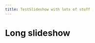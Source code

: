 ```yaml
---
title: TestSlideshow with lots of stuff
---
```

<!-- <AssetLoader /> -->
# Long slideshow

<Slideshow :importedData="[{'fieldData':['0','0','0','0','0','0','0','0','0','0','0','0','0','0','0','0','0','0','0','0','0','0','0','0','0','0','0','0','0','0','0','0','0','0','0','0','0','0','0','0','0','0','0','0','0','0','0','0','0','0','0','0','0','0','0','0','0','0','0','0','0','0','0','0','0','0','0','0','0','0','0','0','0','0','0','0','0','0'],'fieldOriginal':['0','0','0','0','0','0','0','0','0','0','0','0','0','0','0','0','0','0','0','0','0','0','0','0','0','0','0','0','0','0','0','0','0','0','0','0','0','0','0','0','0','0','0','0','0','0','0','0','0','0','0','0','0','0','0','0','0','0','0','0','0','0','0','0','0','0','0','0','0','0','0','0','0','0','0','0','0','0'],'shadowData':['0','0','0','0','0','0','0','0','0','0','0','0','0','0','0','0','0','0','0','0','0','0','0','0','0','0','0','0','0','0','0','0','0','0','0','0','B','P','0','0','R','0','P','G','0','R','R','0','P','P','R','G','R','0','B','R','P','R','P','0','B','G','P','R','P','0','G','R','R','P','R','0','G','R','P','R','B','0'],'cursorData':'000000000000000000000000000000000000000000000000000000000000000000000000000000','arrowData':'000000000000000000000000000000000000000000000000000000000000000000000000000000','autoDrop':true,'puyoPair':'GG','advanceNext':true,'slideText':'...!'},{'fieldData':['0','0','0','0','0','0','0','0','0','0','0','0','0','0','0','0','0','0','0','0','0','0','0','0','0','0','0','0','0','0','0','0','0','0','0','0','0','0','0','0','0','0','0','0','0','0','0','0','0','0','0','0','0','0','0','0','0','0','0','0','0','0','0','0','0','0','G','0','0','0','0','0','G','0','0','0','0','0'],'fieldOriginal':['0','0','0','0','0','0','0','0','0','0','0','0','0','0','0','0','0','0','0','0','0','0','0','0','0','0','0','0','0','0','0','0','0','0','0','0','0','0','0','0','0','0','0','0','0','0','0','0','0','0','0','0','0','0','0','0','0','0','0','0','0','0','0','0','0','0','G','0','0','0','0','0','G','0','0','0','0','0'],'shadowData':['0','0','0','0','0','0','0','0','0','0','0','0','0','0','0','0','0','0','0','0','0','0','0','0','0','0','0','0','0','0','0','0','0','0','0','0','B','P','0','0','R','0','P','G','0','R','R','0','P','P','R','G','R','0','B','R','P','R','P','0','B','G','P','R','P','0','G','R','R','P','R','0','G','R','P','R','B','0'],'cursorData':'000000000000000000000000000000000000000000000000000000000000000000000000000000','arrowData':'000000000000000000000000000000000000000000000000000000000000000000000000000000','autoDrop':true,'puyoPair':'RP','advanceNext':true,'slideText':'...!'},{'fieldData':['0','0','0','0','0','0','0','0','0','0','0','0','0','0','0','0','0','0','0','0','0','0','0','0','0','0','0','0','0','0','0','0','0','0','0','0','0','0','0','0','0','0','0','0','0','0','0','0','0','0','0','0','0','0','0','0','0','0','0','0','0','0','0','0','0','0','G','0','0','0','0','0','G','R','P','0','0','0'],'fieldOriginal':['0','0','0','0','0','0','0','0','0','0','0','0','0','0','0','0','0','0','0','0','0','0','0','0','0','0','0','0','0','0','0','0','0','0','0','0','0','0','0','0','0','0','0','0','0','0','0','0','0','0','0','0','0','0','0','0','0','0','0','0','0','0','0','0','0','0','G','0','0','0','0','0','G','R','P','0','0','0'],'shadowData':['0','0','0','0','0','0','0','0','0','0','0','0','0','0','0','0','0','0','0','0','0','0','0','0','0','0','0','0','0','0','0','0','0','0','0','0','B','P','0','0','R','0','P','G','0','R','R','0','P','P','R','G','R','0','B','R','P','R','P','0','B','G','P','R','P','0','G','R','R','P','R','0','G','R','P','R','B','0'],'cursorData':'000000000000000000000000000000000000000000000000000000000000000000000000000000','arrowData':'000000000000000000000000000000000000000000000000000000000000000000000000000000','autoDrop':true,'puyoPair':'RR','advanceNext':true,'slideText':'...!'},{'fieldData':['0','0','0','0','0','0','0','0','0','0','0','0','0','0','0','0','0','0','0','0','0','0','0','0','0','0','0','0','0','0','0','0','0','0','0','0','0','0','0','0','0','0','0','0','0','0','0','0','0','0','0','0','0','0','0','0','0','0','0','0','0','0','0','0','0','0','G','R','R','0','0','0','G','R','P','0','0','0'],'fieldOriginal':['0','0','0','0','0','0','0','0','0','0','0','0','0','0','0','0','0','0','0','0','0','0','0','0','0','0','0','0','0','0','0','0','0','0','0','0','0','0','0','0','0','0','0','0','0','0','0','0','0','0','0','0','0','0','0','0','0','0','0','0','0','0','0','0','0','0','G','R','R','0','0','0','G','R','P','0','0','0'],'shadowData':['0','0','0','0','0','0','0','0','0','0','0','0','0','0','0','0','0','0','0','0','0','0','0','0','0','0','0','0','0','0','0','0','0','0','0','0','B','P','0','0','R','0','P','G','0','R','R','0','P','P','R','G','R','0','B','R','P','R','P','0','B','G','P','R','P','0','G','R','R','P','R','0','G','R','P','R','B','0'],'cursorData':'000000000000000000000000000000000000000000000000000000000000000000000000000000','arrowData':'000000000000000000000000000000000000000000000000000000000000000000000000000000','autoDrop':true,'puyoPair':'BB','advanceNext':true,'slideText':'...!'},{'fieldData':['0','0','0','0','0','0','0','0','0','0','0','0','0','0','0','0','0','0','0','0','0','0','0','0','0','0','0','0','0','0','0','0','0','0','0','0','0','0','0','0','0','0','0','0','0','0','0','0','0','0','0','0','0','0','B','0','0','0','0','0','B','0','0','0','0','0','G','R','R','0','0','0','G','R','P','0','0','0'],'fieldOriginal':['0','0','0','0','0','0','0','0','0','0','0','0','0','0','0','0','0','0','0','0','0','0','0','0','0','0','0','0','0','0','0','0','0','0','0','0','0','0','0','0','0','0','0','0','0','0','0','0','0','0','0','0','0','0','B','0','0','0','0','0','B','0','0','0','0','0','G','R','R','0','0','0','G','R','P','0','0','0'],'shadowData':['0','0','0','0','0','0','0','0','0','0','0','0','0','0','0','0','0','0','0','0','0','0','0','0','0','0','0','0','0','0','0','0','0','0','0','0','B','P','0','0','R','0','P','G','0','R','R','0','P','P','R','G','R','0','B','R','P','R','P','0','B','G','P','R','P','0','G','R','R','P','R','0','G','R','P','R','B','0'],'cursorData':'000000000000000000000000000000000000000000000000000000000000000000000000000000','arrowData':'000000000000000000000000000000000000000000000000000000000000000000000000000000','autoDrop':true,'puyoPair':'PP','advanceNext':true,'slideText':'...!'},{'fieldData':['0','0','0','0','0','0','0','0','0','0','0','0','0','0','0','0','0','0','0','0','0','0','0','0','0','0','0','0','0','0','0','0','0','0','0','0','0','0','0','0','0','0','0','0','0','0','0','0','0','0','0','0','0','0','B','0','P','0','0','0','B','0','P','0','0','0','G','R','R','0','0','0','G','R','P','0','0','0'],'fieldOriginal':['0','0','0','0','0','0','0','0','0','0','0','0','0','0','0','0','0','0','0','0','0','0','0','0','0','0','0','0','0','0','0','0','0','0','0','0','0','0','0','0','0','0','0','0','0','0','0','0','0','0','0','0','0','0','B','0','P','0','0','0','B','0','P','0','0','0','G','R','R','0','0','0','G','R','P','0','0','0'],'shadowData':['0','0','0','0','0','0','0','0','0','0','0','0','0','0','0','0','0','0','0','0','0','0','0','0','0','0','0','0','0','0','0','0','0','0','0','0','B','P','0','0','R','0','P','G','0','R','R','0','P','P','R','G','R','0','B','R','P','R','P','0','B','G','P','R','P','0','G','R','R','P','R','0','G','R','P','R','B','0'],'cursorData':'000000000000000000000000000000000000000000000000000000000000000000000000000000','arrowData':'000000000000000000000000000000000000000000000000000000000000000000000000000000','autoDrop':true,'puyoPair':'RG','advanceNext':true,'slideText':'...!'},{'fieldData':['0','0','0','0','0','0','0','0','0','0','0','0','0','0','0','0','0','0','0','0','0','0','0','0','0','0','0','0','0','0','0','0','0','0','0','0','0','0','0','0','0','0','0','0','0','0','0','0','0','0','0','0','0','0','B','R','P','0','0','0','B','G','P','0','0','0','G','R','R','0','0','0','G','R','P','0','0','0'],'fieldOriginal':['0','0','0','0','0','0','0','0','0','0','0','0','0','0','0','0','0','0','0','0','0','0','0','0','0','0','0','0','0','0','0','0','0','0','0','0','0','0','0','0','0','0','0','0','0','0','0','0','0','0','0','0','0','0','B','R','P','0','0','0','B','G','P','0','0','0','G','R','R','0','0','0','G','R','P','0','0','0'],'shadowData':['0','0','0','0','0','0','0','0','0','0','0','0','0','0','0','0','0','0','0','0','0','0','0','0','0','0','0','0','0','0','0','0','0','0','0','0','B','P','0','0','R','0','P','G','0','R','R','0','P','P','R','G','R','0','B','R','P','R','P','0','B','G','P','R','P','0','G','R','R','P','R','0','G','R','P','R','B','0'],'cursorData':'000000000000000000000000000000000000000000000000000000000000000000000000000000','arrowData':'000000000000000000000000000000000000000000000000000000000000000000000000000000','autoDrop':true,'puyoPair':'PP','advanceNext':true,'slideText':'...!'},{'fieldData':['0','0','0','0','0','0','0','0','0','0','0','0','0','0','0','0','0','0','0','0','0','0','0','0','0','0','0','0','0','0','0','0','0','0','0','0','0','0','0','0','0','0','P','0','0','0','0','0','P','0','0','0','0','0','B','R','P','0','0','0','B','G','P','0','0','0','G','R','R','0','0','0','G','R','P','0','0','0'],'fieldOriginal':['0','0','0','0','0','0','0','0','0','0','0','0','0','0','0','0','0','0','0','0','0','0','0','0','0','0','0','0','0','0','0','0','0','0','0','0','0','0','0','0','0','0','P','0','0','0','0','0','P','0','0','0','0','0','B','R','P','0','0','0','B','G','P','0','0','0','G','R','R','0','0','0','G','R','P','0','0','0'],'shadowData':['0','0','0','0','0','0','0','0','0','0','0','0','0','0','0','0','0','0','0','0','0','0','0','0','0','0','0','0','0','0','0','0','0','0','0','0','B','P','0','0','R','0','P','G','0','R','R','0','P','P','R','G','R','0','B','R','P','R','P','0','B','G','P','R','P','0','G','R','R','P','R','0','G','R','P','R','B','0'],'cursorData':'000000000000000000000000000000000000000000000000000000000000000000000000000000','arrowData':'000000000000000000000000000000000000000000000000000000000000000000000000000000','autoDrop':true,'puyoPair':'RP','advanceNext':true,'slideText':'...!'},{'fieldData':['0','0','0','0','0','0','0','0','0','0','0','0','0','0','0','0','0','0','0','0','0','0','0','0','0','0','0','0','0','0','0','0','0','0','0','0','0','0','0','0','0','0','P','0','0','0','0','0','P','0','0','0','0','0','B','R','P','0','0','0','B','G','P','0','0','0','G','R','R','P','0','0','G','R','P','R','0','0'],'fieldOriginal':['0','0','0','0','0','0','0','0','0','0','0','0','0','0','0','0','0','0','0','0','0','0','0','0','0','0','0','0','0','0','0','0','0','0','0','0','0','0','0','0','0','0','P','0','0','0','0','0','P','0','0','0','0','0','B','R','P','0','0','0','B','G','P','0','0','0','G','R','R','P','0','0','G','R','P','R','0','0'],'shadowData':['0','0','0','0','0','0','0','0','0','0','0','0','0','0','0','0','0','0','0','0','0','0','0','0','0','0','0','0','0','0','0','0','0','0','0','0','B','P','0','0','R','0','P','G','0','R','R','0','P','P','R','G','R','0','B','R','P','R','P','0','B','G','P','R','P','0','G','R','R','P','R','0','G','R','P','R','B','0'],'cursorData':'000000000000000000000000000000000000000000000000000000000000000000000000000000','arrowData':'000000000000000000000000000000000000000000000000000000000000000000000000000000','autoDrop':true,'puyoPair':'GP','advanceNext':true,'slideText':'...!'},{'fieldData':['0','0','0','0','0','0','0','0','0','0','0','0','0','0','0','0','0','0','0','0','0','0','0','0','0','0','0','0','0','0','0','0','0','0','0','0','0','0','0','0','0','0','P','G','0','0','0','0','P','P','0','0','0','0','B','R','P','0','0','0','B','G','P','0','0','0','G','R','R','P','0','0','G','R','P','R','0','0'],'fieldOriginal':['0','0','0','0','0','0','0','0','0','0','0','0','0','0','0','0','0','0','0','0','0','0','0','0','0','0','0','0','0','0','0','0','0','0','0','0','0','0','0','0','0','0','P','G','0','0','0','0','P','P','0','0','0','0','B','R','P','0','0','0','B','G','P','0','0','0','G','R','R','P','0','0','G','R','P','R','0','0'],'shadowData':['0','0','0','0','0','0','0','0','0','0','0','0','0','0','0','0','0','0','0','0','0','0','0','0','0','0','0','0','0','0','0','0','0','0','0','0','B','P','0','0','R','0','P','G','0','R','R','0','P','P','R','G','R','0','B','R','P','R','P','0','B','G','P','R','P','0','G','R','R','P','R','0','G','R','P','R','B','0'],'cursorData':'000000000000000000000000000000000000000000000000000000000000000000000000000000','arrowData':'000000000000000000000000000000000000000000000000000000000000000000000000000000','autoDrop':true,'puyoPair':'RR','advanceNext':true,'slideText':'...!'},{'fieldData':['0','0','0','0','0','0','0','0','0','0','0','0','0','0','0','0','0','0','0','0','0','0','0','0','0','0','0','0','0','0','0','0','0','0','0','0','0','0','0','0','0','0','P','G','0','0','0','0','P','P','0','0','0','0','B','R','P','R','0','0','B','G','P','R','0','0','G','R','R','P','0','0','G','R','P','R','0','0'],'fieldOriginal':['0','0','0','0','0','0','0','0','0','0','0','0','0','0','0','0','0','0','0','0','0','0','0','0','0','0','0','0','0','0','0','0','0','0','0','0','0','0','0','0','0','0','P','G','0','0','0','0','P','P','0','0','0','0','B','R','P','R','0','0','B','G','P','R','0','0','G','R','R','P','0','0','G','R','P','R','0','0'],'shadowData':['0','0','0','0','0','0','0','0','0','0','0','0','0','0','0','0','0','0','0','0','0','0','0','0','0','0','0','0','0','0','0','0','0','0','0','0','B','P','0','0','R','0','P','G','0','R','R','0','P','P','R','G','R','0','B','R','P','R','P','0','B','G','P','R','P','0','G','R','R','P','R','0','G','R','P','R','B','0'],'cursorData':'000000000000000000000000000000000000000000000000000000000000000000000000000000','arrowData':'000000000000000000000000000000000000000000000000000000000000000000000000000000','autoDrop':true,'puyoPair':'PB','advanceNext':true,'slideText':'...!'},{'fieldData':['0','0','0','0','0','0','0','0','0','0','0','0','0','0','0','0','0','0','0','0','0','0','0','0','0','0','0','0','0','0','0','0','0','0','0','0','B','P','0','0','0','0','P','G','0','0','0','0','P','P','0','0','0','0','B','R','P','R','0','0','B','G','P','R','0','0','G','R','R','P','0','0','G','R','P','R','0','0'],'fieldOriginal':['0','0','0','0','0','0','0','0','0','0','0','0','0','0','0','0','0','0','0','0','0','0','0','0','0','0','0','0','0','0','0','0','0','0','0','0','B','P','0','0','0','0','P','G','0','0','0','0','P','P','0','0','0','0','B','R','P','R','0','0','B','G','P','R','0','0','G','R','R','P','0','0','G','R','P','R','0','0'],'shadowData':['0','0','0','0','0','0','0','0','0','0','0','0','0','0','0','0','0','0','0','0','0','0','0','0','0','0','0','0','0','0','0','0','0','0','0','0','B','P','0','0','R','0','P','G','0','R','R','0','P','P','R','G','R','0','B','R','P','R','P','0','B','G','P','R','P','0','G','R','R','P','R','0','G','R','P','R','B','0'],'cursorData':'000000000000000000000000000000000000000000000000000000000000000000000000000000','arrowData':'000000000000000000000000000000000000000000000000000000000000000000000000000000','autoDrop':true,'puyoPair':'BR','advanceNext':true,'slideText':'...!'},{'fieldData':['0','0','0','0','0','0','0','0','0','0','0','0','0','0','0','0','0','0','0','0','0','0','0','0','0','0','0','0','0','0','0','0','0','0','0','0','B','P','0','0','0','0','P','G','0','0','0','0','P','P','0','0','0','0','B','R','P','R','0','0','B','G','P','R','0','0','G','R','R','P','R','0','G','R','P','R','B','0'],'fieldOriginal':['0','0','0','0','0','0','0','0','0','0','0','0','0','0','0','0','0','0','0','0','0','0','0','0','0','0','0','0','0','0','0','0','0','0','0','0','B','P','0','0','0','0','P','G','0','0','0','0','P','P','0','0','0','0','B','R','P','R','0','0','B','G','P','R','0','0','G','R','R','P','R','0','G','R','P','R','B','0'],'shadowData':['0','0','0','0','0','0','0','0','0','0','0','0','0','0','0','0','0','0','0','0','0','0','0','0','0','0','0','0','0','0','0','0','0','0','0','0','B','P','0','0','R','0','P','G','0','R','R','0','P','P','R','G','R','0','B','R','P','R','P','0','B','G','P','R','P','0','G','R','R','P','R','0','G','R','P','R','B','0'],'cursorData':'000000000000000000000000000000000000000000000000000000000000000000000000000000','arrowData':'000000000000000000000000000000000000000000000000000000000000000000000000000000','autoDrop':true,'puyoPair':'RG','advanceNext':true,'slideText':'...!'},{'fieldData':['0','0','0','0','0','0','0','0','0','0','0','0','0','0','0','0','0','0','0','0','0','0','0','0','0','0','0','0','0','0','0','0','0','0','0','0','B','P','0','0','0','0','P','G','0','0','0','0','P','P','R','G','0','0','B','R','P','R','0','0','B','G','P','R','0','0','G','R','R','P','R','0','G','R','P','R','B','0'],'fieldOriginal':['0','0','0','0','0','0','0','0','0','0','0','0','0','0','0','0','0','0','0','0','0','0','0','0','0','0','0','0','0','0','0','0','0','0','0','0','B','P','0','0','0','0','P','G','0','0','0','0','P','P','R','G','0','0','B','R','P','R','0','0','B','G','P','R','0','0','G','R','R','P','R','0','G','R','P','R','B','0'],'shadowData':['0','0','0','0','0','0','0','0','0','0','0','0','0','0','0','0','0','0','0','0','0','0','0','0','0','0','0','0','0','0','0','0','0','0','0','0','B','P','0','0','R','0','P','G','0','R','R','0','P','P','R','G','R','0','B','R','P','R','P','0','B','G','P','R','P','0','G','R','R','P','R','0','G','R','P','R','B','0'],'cursorData':'000000000000000000000000000000000000000000000000000000000000000000000000000000','arrowData':'000000000000000000000000000000000000000000000000000000000000000000000000000000','autoDrop':true,'puyoPair':'PR','advanceNext':true,'slideText':'...!'},{'fieldData':['0','0','0','0','0','0','0','0','0','0','0','0','0','0','0','0','0','0','0','0','0','0','0','0','0','0','0','0','0','0','0','0','0','0','0','0','B','P','0','0','0','0','P','G','0','R','0','0','P','P','R','G','0','0','B','R','P','R','0','0','B','G','P','R','P','0','G','R','R','P','R','0','G','R','P','R','B','0'],'fieldOriginal':['0','0','0','0','0','0','0','0','0','0','0','0','0','0','0','0','0','0','0','0','0','0','0','0','0','0','0','0','0','0','0','0','0','0','0','0','B','P','0','0','0','0','P','G','0','R','0','0','P','P','R','G','0','0','B','R','P','R','0','0','B','G','P','R','P','0','G','R','R','P','R','0','G','R','P','R','B','0'],'shadowData':['0','0','0','0','0','0','0','0','0','0','0','0','0','0','0','0','0','0','0','0','0','0','0','0','0','0','0','0','0','0','0','0','0','0','0','0','B','P','0','0','R','0','P','G','0','R','R','0','P','P','R','G','R','0','B','R','P','R','P','0','B','G','P','R','P','0','G','R','R','P','R','0','G','R','P','R','B','0'],'cursorData':'000000000000000000000000000000000000000000000000000000000000000000000000000000','arrowData':'000000000000000000000000000000000000000000000000000000000000000000000000000000','autoDrop':true,'puyoPair':'PR','advanceNext':true,'slideText':'...!'},{'fieldData':['0','0','0','0','0','0','0','0','0','0','0','0','0','0','0','0','0','0','0','0','0','0','0','0','0','0','0','0','0','0','0','0','0','0','0','0','B','P','0','0','0','0','P','G','0','R','0','0','P','P','R','G','R','0','B','R','P','R','P','0','B','G','P','R','P','0','G','R','R','P','R','0','G','R','P','R','B','0'],'fieldOriginal':['0','0','0','0','0','0','0','0','0','0','0','0','0','0','0','0','0','0','0','0','0','0','0','0','0','0','0','0','0','0','0','0','0','0','0','0','B','P','0','0','0','0','P','G','0','R','0','0','P','P','R','G','R','0','B','R','P','R','P','0','B','G','P','R','P','0','G','R','R','P','R','0','G','R','P','R','B','0'],'shadowData':['0','0','0','0','0','0','0','0','0','0','0','0','0','0','0','0','0','0','0','0','0','0','0','0','0','0','0','0','0','0','0','0','0','0','0','0','B','P','0','0','R','0','P','G','0','R','R','0','P','P','R','G','R','0','B','R','P','R','P','0','B','G','P','R','P','0','G','R','R','P','R','0','G','R','P','R','B','0'],'cursorData':'000000000000000000000000000000000000000000000000000000000000000000000000000000','arrowData':'000000000000000000000000000000000000000000000000000000000000000000000000000000','autoDrop':true,'puyoPair':'RR','advanceNext':true,'slideText':'...!'},{'fieldData':['0','0','0','0','0','0','0','0','0','0','0','0','0','0','0','0','0','0','0','0','0','0','0','0','0','0','0','0','0','0','0','0','0','0','0','0','B','P','0','0','R','0','P','G','0','R','R','0','P','P','R','G','R','0','B','R','P','R','P','0','B','G','P','R','P','0','G','R','R','P','R','0','G','R','P','R','B','0'],'fieldOriginal':['0','0','0','0','0','0','0','0','0','0','0','0','0','0','0','0','0','0','0','0','0','0','0','0','0','0','0','0','0','0','0','0','0','0','0','0','B','P','0','0','R','0','P','G','0','R','R','0','P','P','R','G','R','0','B','R','P','R','P','0','B','G','P','R','P','0','G','R','R','P','R','0','G','R','P','R','B','0'],'shadowData':['0','0','0','0','0','0','0','0','0','0','0','0','0','0','0','0','0','0','0','0','0','0','0','0','0','0','0','0','0','0','0','0','0','0','0','0','B','P','0','0','R','0','P','G','0','R','R','0','P','P','R','G','R','0','B','R','P','R','P','0','B','G','P','R','P','0','G','R','R','P','R','0','G','R','P','R','B','0'],'cursorData':'000000000000000000000000000000000000000000000000000000000000000000000000000000','arrowData':'000000000000000000000000000000000000000000000000000000000000000000000000000000','autoDrop':true,'puyoPair':'BB','advanceNext':true,'slideText':'...!'},{'fieldData':['0','0','0','0','0','0','0','0','0','0','0','0','0','0','0','0','0','0','0','0','0','0','0','0','0','0','0','0','0','0','0','0','0','0','0','0','B','P','0','B','0','0','P','G','0','B','0','0','P','P','R','G','0','0','B','R','P','R','P','0','B','G','P','R','P','0','G','R','R','P','R','0','G','R','P','R','B','0'],'fieldOriginal':['0','0','0','0','0','0','0','0','0','0','0','0','0','0','0','0','0','0','0','0','0','0','0','0','0','0','0','0','0','0','0','0','0','0','0','0','B','P','0','B','0','0','P','G','0','B','0','0','P','P','R','G','0','0','B','R','P','R','P','0','B','G','P','R','P','0','G','R','R','P','R','0','G','R','P','R','B','0'],'shadowData':['0','0','0','0','0','0','0','0','0','0','0','0','0','0','0','R','0','0','0','0','0','R','0','0','0','0','0','R','0','0','B','P','0','R','0','0','B','P','0','B','0','0','P','G','0','B','0','0','P','P','R','G','0','0','B','R','P','R','P','0','B','G','P','R','P','0','G','R','R','P','R','P','G','R','P','R','B','P'],'cursorData':'000000000000000000000000000000000000000000000000000000000000000000000000000000','arrowData':'000000000000000000000000000000000000000000000000000000000000000000000000000000','autoDrop':true,'puyoPair':'PB','advanceNext':true,'slideText':'...!'},{'fieldData':['0','0','0','0','0','0','0','0','0','0','0','0','0','0','0','0','0','0','0','0','0','0','0','0','0','0','0','0','0','0','B','P','0','0','0','0','B','P','0','B','0','0','P','G','0','B','0','0','P','P','R','G','0','0','B','R','P','R','P','0','B','G','P','R','P','0','G','R','R','P','R','0','G','R','P','R','B','0'],'fieldOriginal':['0','0','0','0','0','0','0','0','0','0','0','0','0','0','0','0','0','0','0','0','0','0','0','0','0','0','0','0','0','0','B','P','0','0','0','0','B','P','0','B','0','0','P','G','0','B','0','0','P','P','R','G','0','0','B','R','P','R','P','0','B','G','P','R','P','0','G','R','R','P','R','0','G','R','P','R','B','0'],'shadowData':['0','0','0','0','0','0','0','0','0','0','0','0','0','0','0','R','0','0','0','0','0','R','0','0','0','0','0','R','0','0','B','P','0','R','0','0','B','P','0','B','0','0','P','G','0','B','0','0','P','P','R','G','0','0','B','R','P','R','P','0','B','G','P','R','P','0','G','R','R','P','R','P','G','R','P','R','B','P'],'cursorData':'000000000000000000000000000000000000000000000000000000000000000000000000000000','arrowData':'000000000000000000000000000000000000000000000000000000000000000000000000000000','autoDrop':true,'puyoPair':'PP','advanceNext':true,'slideText':'...!'},{'fieldData':['0','0','0','0','0','0','0','0','0','0','0','0','0','0','0','0','0','0','0','0','0','0','0','0','0','0','0','0','0','0','B','P','0','0','0','0','B','P','0','B','0','0','P','G','0','B','0','0','P','P','R','G','0','0','B','R','P','R','P','0','B','G','P','R','P','0','G','R','R','P','R','P','G','R','P','R','B','P'],'fieldOriginal':['0','0','0','0','0','0','0','0','0','0','0','0','0','0','0','0','0','0','0','0','0','0','0','0','0','0','0','0','0','0','B','P','0','0','0','0','B','P','0','B','0','0','P','G','0','B','0','0','P','P','R','G','0','0','B','R','P','R','P','0','B','G','P','R','P','0','G','R','R','P','R','P','G','R','P','R','B','P'],'shadowData':['0','0','0','0','0','0','0','0','0','0','0','0','0','0','0','R','0','0','0','0','0','R','0','0','0','0','0','R','0','0','B','P','0','R','0','0','B','P','0','B','0','0','P','G','0','B','0','0','P','P','R','G','0','0','B','R','P','R','P','0','B','G','P','R','P','0','G','R','R','P','R','P','G','R','P','R','B','P'],'cursorData':'000000000000000000000000000000000000000000000000000000000000000000000000000000','arrowData':'000000000000000000000000000000000000000000000000000000000000000000000000000000','autoDrop':true,'puyoPair':'RR','advanceNext':true,'slideText':'...!'},{'fieldData':['0','0','0','0','0','0','0','0','0','0','0','0','0','0','0','0','0','0','0','0','0','0','0','0','0','0','0','R','0','0','B','P','0','R','0','0','B','P','0','B','0','0','P','G','0','B','0','0','P','P','R','G','0','0','B','R','P','R','P','0','B','G','P','R','P','0','G','R','R','P','R','P','G','R','P','R','B','P'],'fieldOriginal':['0','0','0','0','0','0','0','0','0','0','0','0','0','0','0','0','0','0','0','0','0','0','0','0','0','0','0','R','0','0','B','P','0','R','0','0','B','P','0','B','0','0','P','G','0','B','0','0','P','P','R','G','0','0','B','R','P','R','P','0','B','G','P','R','P','0','G','R','R','P','R','P','G','R','P','R','B','P'],'shadowData':['0','0','0','0','0','0','0','0','0','0','0','0','0','0','0','R','0','0','0','0','0','R','0','0','0','0','0','R','0','0','B','P','0','R','0','0','B','P','0','B','0','0','P','G','0','B','0','0','P','P','R','G','0','0','B','R','P','R','P','0','B','G','P','R','P','0','G','R','R','P','R','P','G','R','P','R','B','P'],'cursorData':'000000000000000000000000000000000000000000000000000000000000000000000000000000','arrowData':'000000000000000000000000000000000000000000000000000000000000000000000000000000','autoDrop':true,'puyoPair':'RR','advanceNext':true,'slideText':'...!'},{'fieldData':['0','0','0','0','0','0','0','0','0','0','0','0','0','0','0','R','0','0','0','0','0','R','0','0','0','0','0','R','0','0','B','P','0','R','0','0','B','P','0','B','0','0','P','G','0','B','0','0','P','P','R','G','0','0','B','R','P','R','P','0','B','G','P','R','P','0','G','R','R','P','R','P','G','R','P','R','B','P'],'fieldOriginal':['0','0','0','0','0','0','0','0','0','0','0','0','0','0','0','R','0','0','0','0','0','R','0','0','0','0','0','R','0','0','B','P','0','R','0','0','B','P','0','B','0','0','P','G','0','B','0','0','P','P','R','G','0','0','B','R','P','R','P','0','B','G','P','R','P','0','G','R','R','P','R','P','G','R','P','R','B','P'],'shadowData':['0','0','0','0','0','0','0','0','0','0','0','0','0','0','0','R','0','0','0','0','0','R','0','0','0','0','0','R','0','0','B','P','0','R','0','0','B','P','0','B','0','0','P','G','0','B','0','0','P','P','R','G','0','0','B','R','P','R','P','0','B','G','P','R','P','0','G','R','R','P','R','P','G','R','P','R','B','P'],'cursorData':'000000000000000000000000000000000000000000000000000000000000000000000000000000','arrowData':'000000000000000000000000000000000000000000000000000000000000000000000000000000','autoDrop':true,'puyoPair':'PB','advanceNext':true,'slideText':'...!'},{'fieldData':['0','0','0','0','0','0','0','0','0','0','0','0','0','0','0','0','0','0','0','0','0','0','0','0','0','0','0','0','0','0','B','P','0','0','0','0','B','P','0','B','0','0','P','G','0','B','P','0','P','P','R','G','B','0','B','R','P','R','P','0','B','G','P','R','P','0','G','R','R','P','R','P','G','R','P','R','B','P'],'fieldOriginal':['0','0','0','0','0','0','0','0','0','0','0','0','0','0','0','0','0','0','0','0','0','0','0','0','0','0','0','0','0','0','B','P','0','0','0','0','B','P','0','B','0','0','P','G','0','B','P','0','P','P','R','G','B','0','B','R','P','R','P','0','B','G','P','R','P','0','G','R','R','P','R','P','G','R','P','R','B','P'],'shadowData':['0','0','0','0','0','0','0','0','0','0','0','0','0','0','0','0','0','0','0','0','0','0','B','0','0','0','0','R','B','0','B','P','0','B','B','0','B','P','0','B','P','0','P','G','0','B','P','0','P','P','R','G','B','0','B','R','P','R','P','0','B','G','P','R','P','0','G','R','R','P','R','P','G','R','P','R','B','P'],'cursorData':'000000000000000000000000000000000000000000000000000000000000000000000000000000','arrowData':'000000000000000000000000000000000000000000000000000000000000000000000000000000','autoDrop':true,'puyoPair':'PB','advanceNext':true,'slideText':'...!'},{'fieldData':['0','0','0','0','0','0','0','0','0','0','0','0','0','0','0','0','0','0','0','0','0','0','0','0','0','0','0','0','0','0','B','P','0','0','B','0','B','P','0','B','P','0','P','G','0','B','P','0','P','P','R','G','B','0','B','R','P','R','P','0','B','G','P','R','P','0','G','R','R','P','R','P','G','R','P','R','B','P'],'fieldOriginal':['0','0','0','0','0','0','0','0','0','0','0','0','0','0','0','0','0','0','0','0','0','0','0','0','0','0','0','0','0','0','B','P','0','0','B','0','B','P','0','B','P','0','P','G','0','B','P','0','P','P','R','G','B','0','B','R','P','R','P','0','B','G','P','R','P','0','G','R','R','P','R','P','G','R','P','R','B','P'],'shadowData':['0','0','0','0','0','0','0','0','0','0','0','0','0','0','0','0','0','0','0','0','0','0','B','0','0','0','0','R','B','0','B','P','0','B','B','0','B','P','0','B','P','0','P','G','0','B','P','0','P','P','R','G','B','0','B','R','P','R','P','0','B','G','P','R','P','0','G','R','R','P','R','P','G','R','P','R','B','P'],'cursorData':'000000000000000000000000000000000000000000000000000000000000000000000000000000','arrowData':'000000000000000000000000000000000000000000000000000000000000000000000000000000','autoDrop':true,'puyoPair':'BB','advanceNext':true,'slideText':'...!'},{'fieldData':['0','0','0','0','0','0','0','0','0','0','0','0','0','0','0','0','0','0','0','0','0','0','B','0','0','0','0','0','B','0','B','P','0','0','B','0','B','P','0','B','P','0','P','G','0','B','P','0','P','P','R','G','B','0','B','R','P','R','P','0','B','G','P','R','P','0','G','R','R','P','R','P','G','R','P','R','B','P'],'fieldOriginal':['0','0','0','0','0','0','0','0','0','0','0','0','0','0','0','0','0','0','0','0','0','0','B','0','0','0','0','0','B','0','B','P','0','0','B','0','B','P','0','B','P','0','P','G','0','B','P','0','P','P','R','G','B','0','B','R','P','R','P','0','B','G','P','R','P','0','G','R','R','P','R','P','G','R','P','R','B','P'],'shadowData':['0','0','0','0','0','0','0','0','0','0','0','0','0','0','0','0','0','0','0','0','0','0','B','0','0','0','0','R','B','0','B','P','0','B','B','0','B','P','0','B','P','0','P','G','0','B','P','0','P','P','R','G','B','0','B','R','P','R','P','0','B','G','P','R','P','0','G','R','R','P','R','P','G','R','P','R','B','P'],'cursorData':'000000000000000000000000000000000000000000000000000000000000000000000000000000','arrowData':'000000000000000000000000000000000000000000000000000000000000000000000000000000','autoDrop':true,'puyoPair':'BR','advanceNext':true,'slideText':'...!'},{'fieldData':['0','0','0','0','0','0','0','0','0','0','0','0','0','0','0','0','0','0','0','0','0','0','B','0','0','0','0','R','B','0','B','P','0','B','B','0','B','P','0','B','P','0','P','G','0','B','P','0','P','P','R','G','B','0','B','R','P','R','P','0','B','G','P','R','P','0','G','R','R','P','R','P','G','R','P','R','B','P'],'fieldOriginal':['0','0','0','0','0','0','0','0','0','0','0','0','0','0','0','0','0','0','0','0','0','0','B','0','0','0','0','R','B','0','B','P','0','B','B','0','B','P','0','B','P','0','P','G','0','B','P','0','P','P','R','G','B','0','B','R','P','R','P','0','B','G','P','R','P','0','G','R','R','P','R','P','G','R','P','R','B','P'],'shadowData':['0','0','0','0','0','0','0','0','0','0','0','0','0','0','0','0','0','0','0','0','0','0','B','0','0','0','0','R','B','0','B','P','0','B','B','0','B','P','0','B','P','0','P','G','0','B','P','0','P','P','R','G','B','0','B','R','P','R','P','0','B','G','P','R','P','0','G','R','R','P','R','P','G','R','P','R','B','P'],'cursorData':'000000000000000000000000000000000000000000000000000000000000000000000000000000','arrowData':'000000000000000000000000000000000000000000000000000000000000000000000000000000','autoDrop':true,'puyoPair':'BR','advanceNext':true,'slideText':'...!'},{'fieldData':['0','0','0','0','0','0','0','0','0','0','0','0','0','0','0','0','0','0','0','0','0','0','0','0','0','B','0','0','0','0','B','P','0','0','0','0','B','P','0','0','P','0','P','G','R','R','P','0','P','P','R','G','B','0','B','R','P','R','P','0','B','G','P','R','P','0','G','R','R','P','R','P','G','R','P','R','B','P'],'fieldOriginal':['0','0','0','0','0','0','0','0','0','0','0','0','0','0','0','0','0','0','0','0','0','0','0','0','0','B','0','0','0','0','B','P','0','0','0','0','B','P','0','0','P','0','P','G','R','R','P','0','P','P','R','G','B','0','B','R','P','R','P','0','B','G','P','R','P','0','G','R','R','P','R','P','G','R','P','R','B','P'],'shadowData':['0','0','0','0','0','0','0','0','0','0','0','0','0','0','0','0','0','0','B','0','0','0','0','0','G','B','B','0','B','0','B','P','G','0','P','0','B','P','G','P','P','0','P','G','R','R','P','0','P','P','R','G','B','0','B','R','P','R','P','0','B','G','P','R','P','0','G','R','R','P','R','P','G','R','P','R','B','P'],'cursorData':'000000000000000000000000000000000000000000000000000000000000000000000000000000','arrowData':'000000000000000000000000000000000000000000000000000000000000000000000000000000','autoDrop':true,'puyoPair':'BG','advanceNext':true,'slideText':'...!'},{'fieldData':['0','0','0','0','0','0','0','0','0','0','0','0','0','0','0','0','0','0','B','0','0','0','0','0','G','B','0','0','0','0','B','P','0','0','0','0','B','P','0','0','P','0','P','G','R','R','P','0','P','P','R','G','B','0','B','R','P','R','P','0','B','G','P','R','P','0','G','R','R','P','R','P','G','R','P','R','B','P'],'fieldOriginal':['0','0','0','0','0','0','0','0','0','0','0','0','0','0','0','0','0','0','B','0','0','0','0','0','G','B','0','0','0','0','B','P','0','0','0','0','B','P','0','0','P','0','P','G','R','R','P','0','P','P','R','G','B','0','B','R','P','R','P','0','B','G','P','R','P','0','G','R','R','P','R','P','G','R','P','R','B','P'],'shadowData':['0','0','0','0','0','0','0','0','0','0','0','0','0','0','0','0','0','0','B','0','0','0','0','0','G','B','B','0','B','0','B','P','G','0','P','0','B','P','G','P','P','0','P','G','R','R','P','0','P','P','R','G','B','0','B','R','P','R','P','0','B','G','P','R','P','0','G','R','R','P','R','P','G','R','P','R','B','P'],'cursorData':'000000000000000000000000000000000000000000000000000000000000000000000000000000','arrowData':'000000000000000000000000000000000000000000000000000000000000000000000000000000','autoDrop':true,'puyoPair':'GP','advanceNext':true,'slideText':'...!'},{'fieldData':['0','0','0','0','0','0','0','0','0','0','0','0','0','0','0','0','0','0','B','0','0','0','0','0','G','B','0','0','0','0','B','P','0','0','0','0','B','P','G','P','P','0','P','G','R','R','P','0','P','P','R','G','B','0','B','R','P','R','P','0','B','G','P','R','P','0','G','R','R','P','R','P','G','R','P','R','B','P'],'fieldOriginal':['0','0','0','0','0','0','0','0','0','0','0','0','0','0','0','0','0','0','B','0','0','0','0','0','G','B','0','0','0','0','B','P','0','0','0','0','B','P','G','P','P','0','P','G','R','R','P','0','P','P','R','G','B','0','B','R','P','R','P','0','B','G','P','R','P','0','G','R','R','P','R','P','G','R','P','R','B','P'],'shadowData':['0','0','0','0','0','0','0','0','0','0','0','0','0','0','0','0','0','0','B','0','0','0','0','0','G','B','B','0','B','0','B','P','G','0','P','0','B','P','G','P','P','0','P','G','R','R','P','0','P','P','R','G','B','0','B','R','P','R','P','0','B','G','P','R','P','0','G','R','R','P','R','P','G','R','P','R','B','P'],'cursorData':'000000000000000000000000000000000000000000000000000000000000000000000000000000','arrowData':'000000000000000000000000000000000000000000000000000000000000000000000000000000','autoDrop':true,'puyoPair':'GB','advanceNext':true,'slideText':'...!'},{'fieldData':['0','0','0','0','0','0','0','0','0','0','0','0','0','0','0','0','0','0','B','0','0','0','0','0','G','B','B','0','0','0','B','P','G','0','0','0','B','P','G','P','P','0','P','G','R','R','P','0','P','P','R','G','B','0','B','R','P','R','P','0','B','G','P','R','P','0','G','R','R','P','R','P','G','R','P','R','B','P'],'fieldOriginal':['0','0','0','0','0','0','0','0','0','0','0','0','0','0','0','0','0','0','B','0','0','0','0','0','G','B','B','0','0','0','B','P','G','0','0','0','B','P','G','P','P','0','P','G','R','R','P','0','P','P','R','G','B','0','B','R','P','R','P','0','B','G','P','R','P','0','G','R','R','P','R','P','G','R','P','R','B','P'],'shadowData':['0','0','0','0','0','0','0','0','0','0','0','0','0','0','0','0','0','0','B','0','0','0','0','0','G','B','B','0','B','0','B','P','G','0','P','0','B','P','G','P','P','0','P','G','R','R','P','0','P','P','R','G','B','0','B','R','P','R','P','0','B','G','P','R','P','0','G','R','R','P','R','P','G','R','P','R','B','P'],'cursorData':'000000000000000000000000000000000000000000000000000000000000000000000000000000','arrowData':'000000000000000000000000000000000000000000000000000000000000000000000000000000','autoDrop':true,'puyoPair':'PB','advanceNext':true,'slideText':'...!'},{'fieldData':['0','0','0','0','0','0','0','0','0','0','0','0','0','0','0','0','0','0','B','0','0','0','0','0','G','B','B','0','B','0','B','P','G','0','P','0','B','P','G','P','P','0','P','G','R','R','P','0','P','P','R','G','B','0','B','R','P','R','P','0','B','G','P','R','P','0','G','R','R','P','R','P','G','R','P','R','B','P'],'fieldOriginal':['0','0','0','0','0','0','0','0','0','0','0','0','0','0','0','0','0','0','B','0','0','0','0','0','G','B','B','0','B','0','B','P','G','0','P','0','B','P','G','P','P','0','P','G','R','R','P','0','P','P','R','G','B','0','B','R','P','R','P','0','B','G','P','R','P','0','G','R','R','P','R','P','G','R','P','R','B','P'],'shadowData':['0','0','0','0','0','0','0','0','0','0','0','0','0','0','0','0','0','0','B','0','0','0','0','0','G','B','B','0','B','0','B','P','G','0','P','0','B','P','G','P','P','0','P','G','R','R','P','0','P','P','R','G','B','0','B','R','P','R','P','0','B','G','P','R','P','0','G','R','R','P','R','P','G','R','P','R','B','P'],'cursorData':'000000000000000000000000000000000000000000000000000000000000000000000000000000','arrowData':'000000000000000000000000000000000000000000000000000000000000000000000000000000','autoDrop':true,'puyoPair':'BR','advanceNext':true,'slideText':'...!'},{'fieldData':['0','0','0','0','0','0','0','0','0','0','0','0','0','0','0','0','0','0','B','0','0','0','0','0','G','B','B','0','0','0','B','P','G','R','0','0','B','P','G','B','0','0','P','G','R','R','B','0','P','P','R','G','B','0','B','R','P','R','P','0','B','G','P','R','P','0','G','R','R','P','R','P','G','R','P','R','B','P'],'fieldOriginal':['0','0','0','0','0','0','0','0','0','0','0','0','0','0','0','0','0','0','B','0','0','0','0','0','G','B','B','0','0','0','B','P','G','R','0','0','B','P','G','B','0','0','P','G','R','R','B','0','P','P','R','G','B','0','B','R','P','R','P','0','B','G','P','R','P','0','G','R','R','P','R','P','G','R','P','R','B','P'],'shadowData':['0','0','0','0','0','0','0','0','0','0','0','0','0','0','0','0','0','0','B','0','0','0','0','0','G','B','B','0','0','0','B','P','G','R','G','0','B','P','G','B','B','0','P','G','R','R','B','0','P','P','R','G','B','0','B','R','P','R','P','0','B','G','P','R','P','0','G','R','R','P','R','P','G','R','P','R','B','P'],'cursorData':'000000000000000000000000000000000000000000000000000000000000000000000000000000','arrowData':'000000000000000000000000000000000000000000000000000000000000000000000000000000','autoDrop':true,'puyoPair':'GB','advanceNext':true,'slideText':'...!'},{'fieldData':['0','0','0','0','0','0','0','0','0','0','0','0','0','0','0','0','0','0','B','0','0','0','0','0','G','B','B','0','0','0','B','P','G','R','G','0','B','P','G','B','B','0','P','G','R','R','B','0','P','P','R','G','B','0','B','R','P','R','P','0','B','G','P','R','P','0','G','R','R','P','R','P','G','R','P','R','B','P'],'fieldOriginal':['0','0','0','0','0','0','0','0','0','0','0','0','0','0','0','0','0','0','B','0','0','0','0','0','G','B','B','0','0','0','B','P','G','R','G','0','B','P','G','B','B','0','P','G','R','R','B','0','P','P','R','G','B','0','B','R','P','R','P','0','B','G','P','R','P','0','G','R','R','P','R','P','G','R','P','R','B','P'],'shadowData':['0','0','0','0','0','0','0','0','0','0','0','0','0','0','0','0','0','0','B','0','0','0','0','0','G','B','B','0','0','0','B','P','G','R','G','0','B','P','G','B','B','0','P','G','R','R','B','0','P','P','R','G','B','0','B','R','P','R','P','0','B','G','P','R','P','0','G','R','R','P','R','P','G','R','P','R','B','P'],'cursorData':'000000000000000000000000000000000000000000000000000000000000000000000000000000','arrowData':'000000000000000000000000000000000000000000000000000000000000000000000000000000','autoDrop':true,'advanceNext':true,'slideText':'...!'}]" :nextQueue="'GGRPRRBBPPRGPPRPGPRRPBBRRGPRPRRRBBPBPPRRRRPBPBBBBRBRBGGPGBPBBRGB'" />

<ChainsimModal />